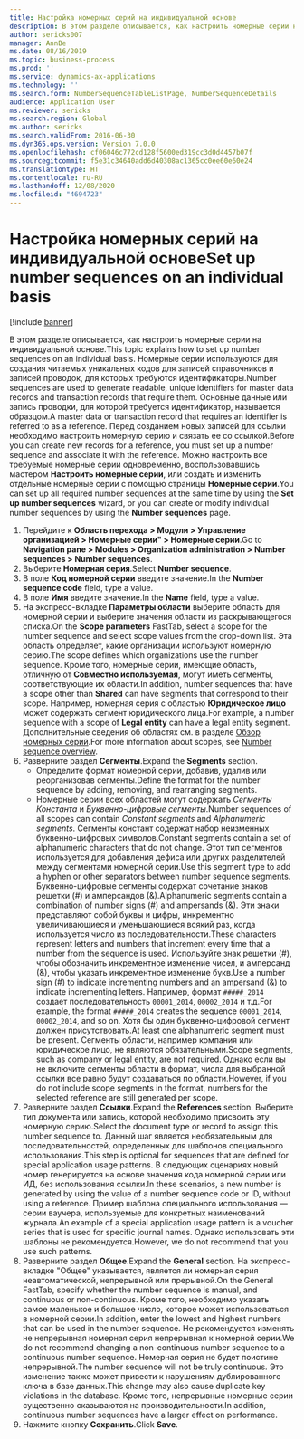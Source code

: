 ```yaml
---
title: Настройка номерных серий на индивидуальной основе
description: В этом разделе описывается, как настроить номерные серии на индивидуальной основе.
author: sericks007
manager: AnnBe
ms.date: 08/16/2019
ms.topic: business-process
ms.prod: ''
ms.service: dynamics-ax-applications
ms.technology: ''
ms.search.form: NumberSequenceTableListPage, NumberSequenceDetails
audience: Application User
ms.reviewer: sericks
ms.search.region: Global
ms.author: sericks
ms.search.validFrom: 2016-06-30
ms.dyn365.ops.version: Version 7.0.0
ms.openlocfilehash: cf06046c772cd128f5600ed319cc3d0d4457b07f
ms.sourcegitcommit: f5e31c34640add6d40308ac1365cc0ee60e60e24
ms.translationtype: HT
ms.contentlocale: ru-RU
ms.lasthandoff: 12/08/2020
ms.locfileid: "4694723"
---
```

# <a name="set-up-number-sequences-on-an-individual-basis"></a><span data-ttu-id="b0e30-103">Настройка номерных серий на индивидуальной основе</span><span class="sxs-lookup"><span data-stu-id="b0e30-103">Set up number sequences on an individual basis</span></span>

[!include [banner](../../includes/banner.md)]

<span data-ttu-id="b0e30-104">В этом разделе описывается, как настроить номерные серии на индивидуальной основе.</span><span class="sxs-lookup"><span data-stu-id="b0e30-104">This topic explains how to set up number sequences on an individual basis.</span></span> <span data-ttu-id="b0e30-105">Номерные серии используются для создания читаемых уникальных кодов для записей справочников и записей проводок, для которых требуются идентификаторы.</span><span class="sxs-lookup"><span data-stu-id="b0e30-105">Number sequences are used to generate readable, unique identifiers for master data records and transaction records that require them.</span></span> <span data-ttu-id="b0e30-106">Основные данные или запись проводки, для которой требуется идентификатор, называется образцом.</span><span class="sxs-lookup"><span data-stu-id="b0e30-106">A master data or transaction record that requires an identifier is referred to as a reference.</span></span> <span data-ttu-id="b0e30-107">Перед созданием новых записей для ссылки необходимо настроить номерную серию и связать ее со ссылкой.</span><span class="sxs-lookup"><span data-stu-id="b0e30-107">Before you can create new records for a reference, you must set up a number sequence and associate it with the reference.</span></span> <span data-ttu-id="b0e30-108">Можно настроить все требуемые номерные серии одновременно, воспользовавшись мастером **Настроить номерные серии**, или создать и изменить отдельные номерные серии с помощью страницы **Номерные серии**.</span><span class="sxs-lookup"><span data-stu-id="b0e30-108">You can set up all required number sequences at the same time by using the **Set up number sequences** wizard, or you can create or modify individual number sequences by using the **Number sequences** page.</span></span>

1. <span data-ttu-id="b0e30-109">Перейдите к **Область перехода > Модули > Управление организацией > Номерные серии" > Номерные серии**.</span><span class="sxs-lookup"><span data-stu-id="b0e30-109">Go to **Navigation pane > Modules > Organization administration > Number sequences > Number sequences**.</span></span>
2. <span data-ttu-id="b0e30-110">Выберите **Номерная серия**.</span><span class="sxs-lookup"><span data-stu-id="b0e30-110">Select **Number sequence**.</span></span>
3. <span data-ttu-id="b0e30-111">В поле **Код номерной серии** введите значение.</span><span class="sxs-lookup"><span data-stu-id="b0e30-111">In the **Number sequence code** field, type a value.</span></span>
4. <span data-ttu-id="b0e30-112">В поле **Имя** введите значение.</span><span class="sxs-lookup"><span data-stu-id="b0e30-112">In the **Name** field, type a value.</span></span>
5. <span data-ttu-id="b0e30-113">На экспресс-вкладке **Параметры области** выберите область для номерной серии и выберите значения области из раскрывающегося списка.</span><span class="sxs-lookup"><span data-stu-id="b0e30-113">On the **Scope parameters** FastTab, select a scope for the number sequence and select scope values from the drop-down list.</span></span> <span data-ttu-id="b0e30-114">Эта область определяет, какие организации используют номерную серию.</span><span class="sxs-lookup"><span data-stu-id="b0e30-114">The scope defines which organizations use the number sequence.</span></span> <span data-ttu-id="b0e30-115">Кроме того, номерные серии, имеющие область, отличную от **Совместно используемая**, могут иметь сегменты, соответствующие их области.</span><span class="sxs-lookup"><span data-stu-id="b0e30-115">In addition, number sequences that have a scope other than **Shared** can have segments that correspond to their scope.</span></span> <span data-ttu-id="b0e30-116">Например, номерная серия с областью **Юридическое лицо** может содержать сегмент юридического лица.</span><span class="sxs-lookup"><span data-stu-id="b0e30-116">For example, a number sequence with a scope of **Legal entity** can have a legal entity segment.</span></span> <span data-ttu-id="b0e30-117">Дополнительные сведения об областях см. в разделе [Обзор номерных серий](https://docs.microsoft.com/dynamics365/unified-operations/fin-and-ops/organization-administration/number-sequence-overview).</span><span class="sxs-lookup"><span data-stu-id="b0e30-117">For more information about scopes, see [Number sequence overview](https://docs.microsoft.com/dynamics365/unified-operations/fin-and-ops/organization-administration/number-sequence-overview).</span></span> 
6. <span data-ttu-id="b0e30-118">Разверните раздел **Сегменты**.</span><span class="sxs-lookup"><span data-stu-id="b0e30-118">Expand the **Segments** section.</span></span>
    - <span data-ttu-id="b0e30-119">Определите формат номерной серии, добавив, удалив или реорганизовав сегменты.</span><span class="sxs-lookup"><span data-stu-id="b0e30-119">Define the format for the number sequence by adding, removing, and rearranging segments.</span></span>  
    - <span data-ttu-id="b0e30-120">Номерные серии всех областей могут содержать *Сегменты Константа* и *Буквенно-цифровые сегменты*.</span><span class="sxs-lookup"><span data-stu-id="b0e30-120">Number sequences of all scopes can contain *Constant segments* and *Alphanumeric segments*.</span></span> <span data-ttu-id="b0e30-121">Сегменты констант содержат набор неизменных буквенно-цифровых символов.</span><span class="sxs-lookup"><span data-stu-id="b0e30-121">Constant segments contain a set of alphanumeric characters that do not change.</span></span> <span data-ttu-id="b0e30-122">Этот тип сегментов используется для добавления дефиса или других разделителей между сегментами номерной серии.</span><span class="sxs-lookup"><span data-stu-id="b0e30-122">Use this segment type to add a hyphen or other separators between number sequence segments.</span></span> <span data-ttu-id="b0e30-123">Буквенно-цифровые сегменты содержат сочетание знаков решетки (#) и амперсандов (&).</span><span class="sxs-lookup"><span data-stu-id="b0e30-123">Alphanumeric segments contain a combination of number signs (#) and ampersands (&).</span></span> <span data-ttu-id="b0e30-124">Эти знаки представляют собой буквы и цифры, инкрементно увеличивающиеся и уменьшающиеся всякий раз, когда используется число из последовательности.</span><span class="sxs-lookup"><span data-stu-id="b0e30-124">These characters represent letters and numbers that increment every time that a number from the sequence is used.</span></span> <span data-ttu-id="b0e30-125">Используйте знак решетки (#), чтобы обозначить инкрементное изменение чисел, и амперсанд (&), чтобы указать инкрементное изменение букв.</span><span class="sxs-lookup"><span data-stu-id="b0e30-125">Use a number sign (#) to indicate incrementing numbers and an ampersand (&) to indicate incrementing letters.</span></span> <span data-ttu-id="b0e30-126">Например, формат `#####_2014` создает последовательность `00001_2014`, `00002_2014` и т.д.</span><span class="sxs-lookup"><span data-stu-id="b0e30-126">For example, the format `#####_2014` creates the sequence `00001_2014`, `00002_2014`, and so on.</span></span> <span data-ttu-id="b0e30-127">Хотя бы один буквенно-цифровой сегмент должен присутствовать.</span><span class="sxs-lookup"><span data-stu-id="b0e30-127">At least one alphanumeric segment must be present.</span></span> <span data-ttu-id="b0e30-128">Сегменты области, например компания или юридическое лицо, не являются обязательными.</span><span class="sxs-lookup"><span data-stu-id="b0e30-128">Scope segments, such as company or legal entity, are not required.</span></span> <span data-ttu-id="b0e30-129">Однако если вы не включите сегменты области в формат, числа для выбранной ссылки все равно будут создаваться по области.</span><span class="sxs-lookup"><span data-stu-id="b0e30-129">However, if you do not include scope segments in the format, numbers for the selected reference are still generated per scope.</span></span>  
7. <span data-ttu-id="b0e30-130">Разверните раздел **Ссылки**.</span><span class="sxs-lookup"><span data-stu-id="b0e30-130">Expand the **References** section.</span></span> <span data-ttu-id="b0e30-131">Выберите тип документа или запись, которой необходимо присвоить эту номерную серию.</span><span class="sxs-lookup"><span data-stu-id="b0e30-131">Select the document type or record to assign this number sequence to.</span></span> <span data-ttu-id="b0e30-132">Данный шаг является необязательным для последовательностей, определенных для шаблонов специального использования.</span><span class="sxs-lookup"><span data-stu-id="b0e30-132">This step is optional for sequences that are defined for special application usage patterns.</span></span> <span data-ttu-id="b0e30-133">В следующих сценариях новый номер генерируется на основе значения кода номерной серии или ИД, без использования ссылки.</span><span class="sxs-lookup"><span data-stu-id="b0e30-133">In these scenarios, a new number is generated by using the value of a number sequence code or ID, without using a reference.</span></span> <span data-ttu-id="b0e30-134">Пример шаблона специального использования — серии ваучера, используемые для конкретных наименований журнала.</span><span class="sxs-lookup"><span data-stu-id="b0e30-134">An example of a special application usage pattern is a voucher series that is used for specific journal names.</span></span> <span data-ttu-id="b0e30-135">Однако использовать эти шаблоны не рекомендуется.</span><span class="sxs-lookup"><span data-stu-id="b0e30-135">However, we do not recommend that you use such patterns.</span></span>  
8. <span data-ttu-id="b0e30-136">Разверните раздел **Общее**.</span><span class="sxs-lookup"><span data-stu-id="b0e30-136">Expand the **General** section.</span></span> <span data-ttu-id="b0e30-137">На экспресс-вкладке "Общее" указывается, является ли номерная серия неавтоматической, непрерывной или прерывной.</span><span class="sxs-lookup"><span data-stu-id="b0e30-137">On the General FastTab, specify whether the number sequence is manual, and continuous or non-continuous.</span></span> <span data-ttu-id="b0e30-138">Кроме того, необходимо указать самое маленькое и большое число, которое может использоваться в номерной серии.</span><span class="sxs-lookup"><span data-stu-id="b0e30-138">In addition, enter the lowest and highest numbers that can be used in the number sequence.</span></span> <span data-ttu-id="b0e30-139">Не рекомендуется изменять не непрерывная номерная серия непрерывная к номерной серии.</span><span class="sxs-lookup"><span data-stu-id="b0e30-139">We do not recommend changing a non-continuous number sequence to a continuous number sequence.</span></span> <span data-ttu-id="b0e30-140">Номерная серия не будет поистине непрерывной.</span><span class="sxs-lookup"><span data-stu-id="b0e30-140">The number sequence will not be truly continuous.</span></span> <span data-ttu-id="b0e30-141">Это изменение также может привести к нарушениям дублированного ключа в базе данных.</span><span class="sxs-lookup"><span data-stu-id="b0e30-141">This change may also cause duplicate key violations in the database.</span></span> <span data-ttu-id="b0e30-142">Кроме того, непрерывные номерные серии существенно сказываются на производительности.</span><span class="sxs-lookup"><span data-stu-id="b0e30-142">In addition, continuous number sequences have a larger effect on performance.</span></span>   
9. <span data-ttu-id="b0e30-143">Нажмите кнопку **Сохранить**.</span><span class="sxs-lookup"><span data-stu-id="b0e30-143">Click **Save**.</span></span>

